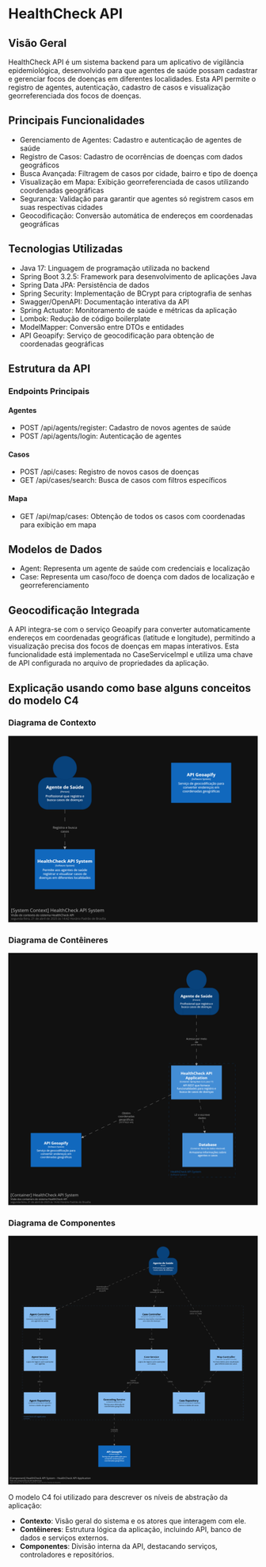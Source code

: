 # HealthCheck API
## Visão Geral
HealthCheck API é um sistema backend para um aplicativo de vigilância epidemiológica, desenvolvido para que agentes de saúde possam cadastrar e gerenciar focos de doenças em diferentes localidades. Esta API permite o registro de agentes, autenticação, cadastro de casos e visualização georreferenciada dos focos de doenças.

## Principais Funcionalidades
- Gerenciamento de Agentes: Cadastro e autenticação de agentes de saúde
- Registro de Casos: Cadastro de ocorrências de doenças com dados geográficos
- Busca Avançada: Filtragem de casos por cidade, bairro e tipo de doença
- Visualização em Mapa: Exibição georreferenciada de casos utilizando coordenadas geográficas
- Segurança: Validação para garantir que agentes só registrem casos em suas respectivas cidades
- Geocodificação: Conversão automática de endereços em coordenadas geográficas

## Tecnologias Utilizadas
- Java 17: Linguagem de programação utilizada no backend
- Spring Boot 3.2.5: Framework para desenvolvimento de aplicações Java
- Spring Data JPA: Persistência de dados
- Spring Security: Implementação de BCrypt para criptografia de senhas
- Swagger/OpenAPI: Documentação interativa da API
- Spring Actuator: Monitoramento de saúde e métricas da aplicação
- Lombok: Redução de código boilerplate
- ModelMapper: Conversão entre DTOs e entidades
- API Geoapify: Serviço de geocodificação para obtenção de coordenadas geográficas

## Estrutura da API
### Endpoints Principais
#### Agentes
- POST /api/agents/register: Cadastro de novos agentes de saúde
- POST /api/agents/login: Autenticação de agentes

#### Casos
- POST /api/cases: Registro de novos casos de doenças
- GET /api/cases/search: Busca de casos com filtros específicos

#### Mapa
- GET /api/map/cases: Obtenção de todos os casos com coordenadas para exibição em mapa

## Modelos de Dados
- Agent: Representa um agente de saúde com credenciais e localização
- Case: Representa um caso/foco de doença com dados de localização e georreferenciamento

## Geocodificação Integrada
A API integra-se com o serviço Geoapify para converter automaticamente endereços em coordenadas geográficas (latitude e longitude), permitindo a visualização precisa dos focos de doenças em mapas interativos. Esta funcionalidade está implementada no CaseServiceImpl e utiliza uma chave de API configurada no arquivo de propriedades da aplicação.

## Explicação usando como base alguns conceitos do modelo C4

### Diagrama de Contexto
![Diagrama de Contexto](https://github.com/LuigiBelanda/HealthCheck/blob/master/Outros/structurizr-SystemContext.png)

### Diagrama de Contêineres
![Diagrama de Contêineres](https://github.com/LuigiBelanda/HealthCheck/blob/master/Outros/structurizr-Containers.png)

### Diagrama de Componentes
![Diagrama de Componentes](https://github.com/LuigiBelanda/HealthCheck/blob/master/Outros/structurizr-Components.png)

O modelo C4 foi utilizado para descrever os níveis de abstração da aplicação:

- **Contexto**: Visão geral do sistema e os atores que interagem com ele.
- **Contêineres**: Estrutura lógica da aplicação, incluindo API, banco de dados e serviços externos.
- **Componentes**: Divisão interna da API, destacando serviços, controladores e repositórios.

